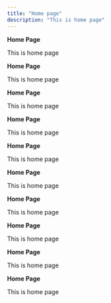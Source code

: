```yaml
---
title: "Home page"
description: "This is home page"
---
```

**Home Page**

This is home page

**Home Page**

This is home page

**Home Page**

This is home page

**Home Page**

This is home page

**Home Page**

This is home page

**Home Page**

This is home page

**Home Page**

This is home page

**Home Page**

This is home page

**Home Page**

This is home page

**Home Page**

This is home page


